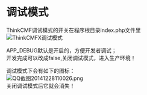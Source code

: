 # 调试模式

ThinkCMF调试模式的开关在程序根目录index.php文件里
![ThinkCMFX调试模式](../images/20141228110052549f7264dacbe.png)

APP_DEBUG默认是开启的，方便开发者调试；  
开发完成可以改成false,关闭调试模式，进入生产环境！

调试模式下会有如下的图标：  
![QQ截图20141228110026.png](../images/20141228110052549f7264daf74.png)  
关闭调试模式后它就会消失！